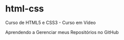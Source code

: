 # html-css
 Curso de HTML5 e CSS3 - Curso em Vídeo

 Aprendendo a Gerenciar meus Repositórios no GitHub